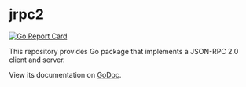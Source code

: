 # jrpc2

[![Go Report Card](https://goreportcard.com/badge/bitbucket.org/creachadair/jrpc2)](https://goreportcard.com/report/bitbucket.org/creachadair/jrpc2)

This repository provides Go package that implements a JSON-RPC 2.0 client and
server.

View its documentation on [GoDoc](http://godoc.org/bitbucket.org/creachadair/jrpc2).
